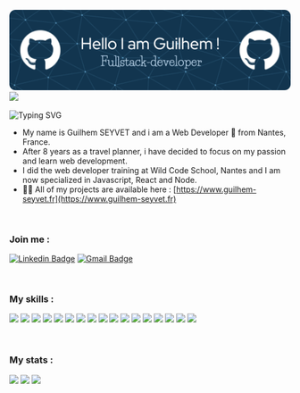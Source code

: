 
![Header](./guilhemcv.png)
![](https://komarev.com/ghpvc/?username=guilhemcv&style=for-the-badge)



![Typing SVG](https://readme-typing-svg.herokuapp.com?color=0A1F2F&background=FFFFFF&center=true&vCenter=true&width=300&lines=Hello+World+!!;N%C7%90n+h%C7%8Eo+World+!!;Gunten+Tag+World+!!;Salve+World+!!;Hola+World+!!;Bonjour+World+!!)



- My name is Guilhem SEYVET and i am a Web Developer 🚀 from Nantes, France. <br>
- After 8 years as a travel planner, i have decided to focus on my passion and learn web development. 
- I did the web developer training at Wild Code School, Nantes and I am now specialized in Javascript, React and Node.
- 👨‍💻 All of my projects are available here : [https://www.guilhem-seyvet.fr](https://www.guilhem-seyvet.fr)
 
 <br>
 
 ### Join me :
 [![Linkedin Badge](https://img.shields.io/badge/LinkedIn-0077B5?style=for-the-badge&logo=linkedin&logoColor=white)](https://www.linkedin.com/in/guilhem-seyvet/)
[![Gmail Badge](https://img.shields.io/badge/Gmail-D14836?style=for-the-badge&logo=gmail&logoColor=white)](mailto:seyvet.guilhem@gmail.com) 
 
 <br> 
 
 ### My skills :
 <p align="left">
<img src="https://img.shields.io/badge/JavaScript-F7DF1E?style=for-the-badge&logo=javascript&logoColor=black">
<img src="https://img.shields.io/badge/React-20232A?style=for-the-badge&logo=react&logoColor=61DAFB">
<img src="https://img.shields.io/badge/Express.js-404D59?style=for-the-badge">
<img src="https://img.shields.io/badge/Node.js-43853D?style=for-the-badge&logo=node.js&logoColor=white">
<img src="https://img.shields.io/badge/MySQL-00000F?style=for-the-badge&logo=mysql&logoColor=white">
<img src="https://img.shields.io/badge/Next-black?style=for-the-badge&logo=next.js&logoColor=white">
<img src="https://img.shields.io/badge/Prisma-3982CE?style=for-the-badge&logo=Prisma&logoColor=white">
<img src="https://img.shields.io/badge/Tailwind_CSS-38B2AC?style=for-the-badge&logo=tailwind-css&logoColor=white">
<img src="https://img.shields.io/badge/HTML5-E34F26?style=for-the-badge&logo=html5&logoColor=white">
<img src="https://img.shields.io/badge/CSS3-1572B6?style=for-the-badge&logo=css3&logoColor=white">
<img src="https://img.shields.io/badge/Netlify-00C7B7?style=for-the-badge&logo=netlify&logoColor=white">
<img src="https://img.shields.io/badge/figma-%23F24E1E.svg?style=for-the-badge&logo=figma&logoColor=white">
<img src="https://img.shields.io/badge/git-%23F05033.svg?style=for-the-badge&logo=git&logoColor=white">
 <img src="https://img.shields.io/badge/github-%23121011.svg?style=for-the-badge&logo=github&logoColor=white">
<img src="https://img.shields.io/badge/Visual%20Studio%20Code-0078d7.svg?style=for-the-badge&logo=visual-studio-code&logoColor=white">
<img src="https://img.shields.io/badge/Notion-%23000000.svg?style=for-the-badge&logo=notion&logoColor=white">
<img src="https://img.shields.io/badge/Postman-FF6C37?style=for-the-badge&logo=postman&logoColor=white">
 
</p>


 <br>
 
 ### My stats :
 
![](https://github-profile-summary-cards.vercel.app/api/cards/profile-details?username=guilhemcv&theme=vue)
 ![](http://github-profile-summary-cards.vercel.app/api/cards/repos-per-language?username=guilhemcv&theme=vue)
![](http://github-profile-summary-cards.vercel.app/api/cards/most-commit-language?username=guilhemcv&theme=vue)



 


